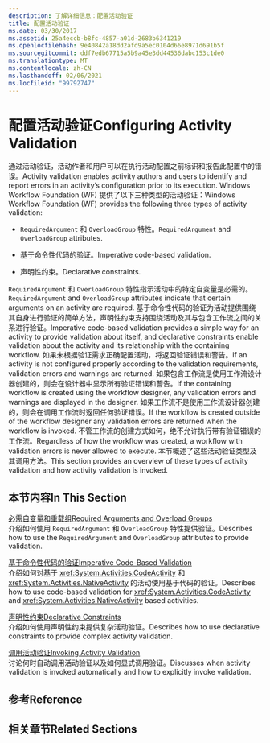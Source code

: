 ```yaml
---
description: 了解详细信息：配置活动验证
title: 配置活动验证
ms.date: 03/30/2017
ms.assetid: 25a4eccb-b8fc-4857-a01d-2683b6341219
ms.openlocfilehash: 9e40842a18dd2afd9a5ec0104d66e8971d691b5f
ms.sourcegitcommit: ddf7edb67715a5b9a45e3dd44536dabc153c1de0
ms.translationtype: MT
ms.contentlocale: zh-CN
ms.lasthandoff: 02/06/2021
ms.locfileid: "99792747"
---
```

# <a name="configuring-activity-validation"></a><span data-ttu-id="b5ea4-103">配置活动验证</span><span class="sxs-lookup"><span data-stu-id="b5ea4-103">Configuring Activity Validation</span></span>

<span data-ttu-id="b5ea4-104">通过活动验证，活动作者和用户可以在执行活动配置之前标识和报告此配置中的错误。</span><span class="sxs-lookup"><span data-stu-id="b5ea4-104">Activity validation enables activity authors and users to identify and report errors in an activity’s configuration prior to its execution.</span></span> <span data-ttu-id="b5ea4-105">Windows Workflow Foundation (WF) 提供了以下三种类型的活动验证：</span><span class="sxs-lookup"><span data-stu-id="b5ea4-105">Windows Workflow Foundation (WF) provides the following three types of activity validation:</span></span>  
  
- <span data-ttu-id="b5ea4-106">`RequiredArgument` 和 `OverloadGroup` 特性。</span><span class="sxs-lookup"><span data-stu-id="b5ea4-106">`RequiredArgument` and `OverloadGroup` attributes.</span></span>  
  
- <span data-ttu-id="b5ea4-107">基于命令性代码的验证。</span><span class="sxs-lookup"><span data-stu-id="b5ea4-107">Imperative code-based validation.</span></span>  
  
- <span data-ttu-id="b5ea4-108">声明性约束。</span><span class="sxs-lookup"><span data-stu-id="b5ea4-108">Declarative constraints.</span></span>  
  
 <span data-ttu-id="b5ea4-109">`RequiredArgument` 和 `OverloadGroup` 特性指示活动中的特定自变量是必需的。</span><span class="sxs-lookup"><span data-stu-id="b5ea4-109">`RequiredArgument` and `OverloadGroup` attributes indicate that certain arguments on an activity are required.</span></span> <span data-ttu-id="b5ea4-110">基于命令性代码的验证为活动提供围绕其自身进行验证的简单方法，声明性约束支持围绕活动及其与包含工作流之间的关系进行验证。</span><span class="sxs-lookup"><span data-stu-id="b5ea4-110">Imperative code-based validation provides a simple way for an activity to provide validation about itself, and declarative constraints enable validation about the activity and its relationship with the containing workflow.</span></span> <span data-ttu-id="b5ea4-111">如果未根据验证需求正确配置活动，将返回验证错误和警告。</span><span class="sxs-lookup"><span data-stu-id="b5ea4-111">If an activity is not configured properly according to the validation requirements, validation errors and warnings are returned.</span></span> <span data-ttu-id="b5ea4-112">如果包含工作流是使用工作流设计器创建的，则会在设计器中显示所有验证错误和警告。</span><span class="sxs-lookup"><span data-stu-id="b5ea4-112">If the containing workflow is created using the workflow designer, any validation errors and warnings are displayed in the designer.</span></span> <span data-ttu-id="b5ea4-113">如果工作流不是使用工作流设计器创建的，则会在调用工作流时返回任何验证错误。</span><span class="sxs-lookup"><span data-stu-id="b5ea4-113">If the workflow is created outside of the workflow designer any validation errors are returned when the workflow is invoked.</span></span> <span data-ttu-id="b5ea4-114">不管工作流的创建方式如何，绝不允许执行带有验证错误的工作流。</span><span class="sxs-lookup"><span data-stu-id="b5ea4-114">Regardless of how the workflow was created, a workflow with validation errors is never allowed to execute.</span></span> <span data-ttu-id="b5ea4-115">本节概述了这些活动验证类型及其调用方法。</span><span class="sxs-lookup"><span data-stu-id="b5ea4-115">This section provides an overview of these types of activity validation and how activity validation is invoked.</span></span>  
  
## <a name="in-this-section"></a><span data-ttu-id="b5ea4-116">本节内容</span><span class="sxs-lookup"><span data-stu-id="b5ea4-116">In This Section</span></span>  

 [<span data-ttu-id="b5ea4-117">必需自变量和重载组</span><span class="sxs-lookup"><span data-stu-id="b5ea4-117">Required Arguments and Overload Groups</span></span>](required-arguments-and-overload-groups.md)  
 <span data-ttu-id="b5ea4-118">介绍如何使用 `RequiredArgument` 和 `OverloadGroup` 特性提供验证。</span><span class="sxs-lookup"><span data-stu-id="b5ea4-118">Describes how to use the `RequiredArgument` and `OverloadGroup` attributes to provide validation.</span></span>  
  
 [<span data-ttu-id="b5ea4-119">基于命令性代码的验证</span><span class="sxs-lookup"><span data-stu-id="b5ea4-119">Imperative Code-Based Validation</span></span>](imperative-code-based-validation.md)  
 <span data-ttu-id="b5ea4-120">介绍如何对基于 <xref:System.Activities.CodeActivity> 和 <xref:System.Activities.NativeActivity> 的活动使用基于代码的验证。</span><span class="sxs-lookup"><span data-stu-id="b5ea4-120">Describes how to use code-based validation for <xref:System.Activities.CodeActivity> and <xref:System.Activities.NativeActivity> based activities.</span></span>  
  
 [<span data-ttu-id="b5ea4-121">声明性约束</span><span class="sxs-lookup"><span data-stu-id="b5ea4-121">Declarative Constraints</span></span>](declarative-constraints.md)  
 <span data-ttu-id="b5ea4-122">介绍如何使用声明性约束提供复杂活动验证。</span><span class="sxs-lookup"><span data-stu-id="b5ea4-122">Describes how to use declarative constraints to provide complex activity validation.</span></span>  
  
 [<span data-ttu-id="b5ea4-123">调用活动验证</span><span class="sxs-lookup"><span data-stu-id="b5ea4-123">Invoking Activity Validation</span></span>](invoking-activity-validation.md)  
 <span data-ttu-id="b5ea4-124">讨论何时自动调用活动验证以及如何显式调用验证。</span><span class="sxs-lookup"><span data-stu-id="b5ea4-124">Discusses when activity validation is invoked automatically and how to explicitly invoke validation.</span></span>  
  
## <a name="reference"></a><span data-ttu-id="b5ea4-125">参考</span><span class="sxs-lookup"><span data-stu-id="b5ea4-125">Reference</span></span>  
  
## <a name="related-sections"></a><span data-ttu-id="b5ea4-126">相关章节</span><span class="sxs-lookup"><span data-stu-id="b5ea4-126">Related Sections</span></span>
